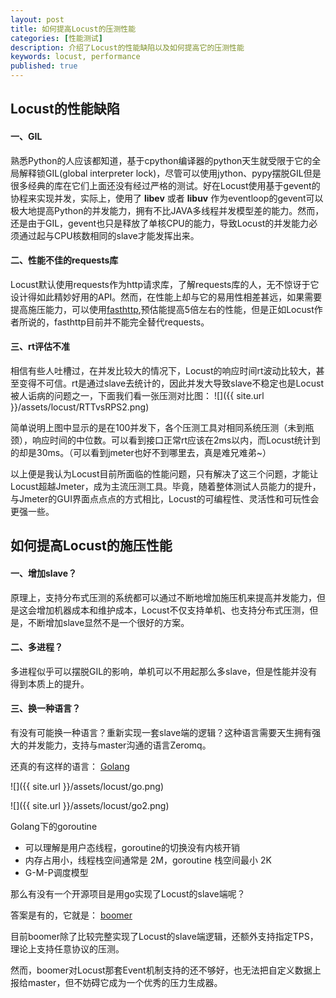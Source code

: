 ```yaml
---
layout: post
title: 如何提高Locust的压测性能
categories: [性能测试]
description: 介绍了Locust的性能缺陷以及如何提高它的压测性能
keywords: locust, performance
published: true
---
```


## Locust的性能缺陷

#### 一、GIL
熟悉Python的人应该都知道，基于cpython编译器的python天生就受限于它的全局解释锁GIL(global interpreter lock)，尽管可以使用jython、pypy摆脱GIL但是很多经典的库在它们上面还没有经过严格的测试。好在Locust使用基于gevent的协程来实现并发，实际上，使用了 **libev** 或者 **libuv** 作为eventloop的gevent可以极大地提高Python的并发能力，拥有不比JAVA多线程并发模型差的能力。然而，还是由于GIL，gevent也只是释放了单核CPU的能力，导致Locust的并发能力必须通过起与CPU核数相同的slave才能发挥出来。

#### 二、性能不佳的requests库
Locust默认使用requests作为http请求库，了解requests库的人，无不惊讶于它设计得如此精妙好用的API。然而，在性能上却与它的易用性相差甚远，如果需要提高施压能力，可以使用[fasthttp](https://github.com/locustio/locust/blob/master/examples/fast_http_locust.py),预估能提高5倍左右的性能，但是正如Locust作者所说的，fasthttp目前并不能完全替代requests。

#### 三、rt评估不准
相信有些人吐槽过，在并发比较大的情况下，Locust的响应时间rt波动比较大，甚至变得不可信。rt是通过slave去统计的，因此并发大导致slave不稳定也是Locust被人诟病的问题之一，下面我们看一张压测对比图：
![]({{ site.url }}/assets/locust/RTTvsRPS2.png)

简单说明上图中显示的是在100并发下，各个压测工具对相同系统压测（未到瓶颈），响应时间的中位数。可以看到接口正常rt应该在2ms以内，而Locust统计到的却是30ms。（可以看到jmeter也好不到哪里去，真是难兄难弟~）

以上便是我认为Locust目前所面临的性能问题，只有解决了这三个问题，才能让Locust超越Jmeter，成为主流压测工具。毕竟，随着整体测试人员能力的提升，与Jmeter的GUI界面点点点的方式相比，Locust的可编程性、灵活性和可玩性会更强一些。


## 如何提高Locust的施压性能

#### 一、增加slave？
原理上，支持分布式压测的系统都可以通过不断地增加施压机来提高并发能力，但是这会增加机器成本和维护成本，Locust不仅支持单机、也支持分布式压测，但是，不断增加slave显然不是一个很好的方案。

#### 二、多进程？
多进程似乎可以摆脱GIL的影响，单机可以不用起那么多slave，但是性能并没有得到本质上的提升。


#### 三、换一种语言？
有没有可能换一种语言？重新实现一套slave端的逻辑？这种语言需要天生拥有强大的并发能力，支持与master沟通的语言Zeromq。

还真的有这样的语言： [Golang](https://golang.org/)

![]({{ site.url }}/assets/locust/go.png)

![]({{ site.url }}/assets/locust/go2.png)

Golang下的goroutine

* 可以理解是用户态线程，goroutine的切换没有内核开销
* 内存占用小，线程栈空间通常是 2M，goroutine 栈空间最小 2K
* G-M-P调度模型

那么有没有一个开源项目是用go实现了Locust的slave端呢？

答案是有的，它就是： [boomer](https://github.com/myzhan/boomer)

目前boomer除了比较完整实现了Locust的slave端逻辑，还额外支持指定TPS，理论上支持任意协议的压测。

然而，boomer对Locust那套Event机制支持的还不够好，也无法把自定义数据上报给master，但不妨碍它成为一个优秀的压力生成器。
